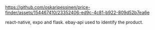 https://github.com/oskaripessinen/price-finder/assets/154467410/23352406-ed9c-4c81-b922-809d52b7ea6e

react-native, expo and flask.
ebay-api used to identify the product.
